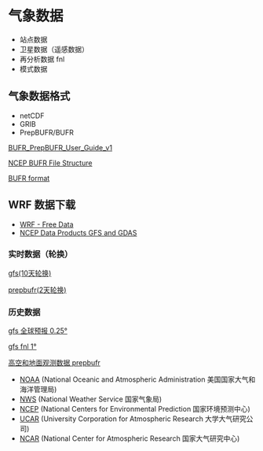 # 气象数据

- 站点数据
- 卫星数据（遥感数据）
- 再分析数据 fnl
- 模式数据

## 气象数据格式

- netCDF
- GRIB
- PrepBUFR/BUFR

[BUFR_PrepBUFR_User_Guide_v1](https://dtcenter.org/sites/default/files/community-code/gsi/downloads/BUFR/BUFR_PrepBUFR_User_Guide_v1.pdf)

[NCEP BUFR File Structure](https://www.emc.ncep.noaa.gov/mmb/data_processing/NCEP_BUFR_File_Structure.htm)

[BUFR format](https://noaa-emc.github.io/NCEPLIBS-bufr/index.html#autotoc_md65)

## WRF 数据下载

- [WRF - Free Data](https://www2.mmm.ucar.edu/wrf/users/download/free_data.html)
- [NCEP Data Products GFS and GDAS](https://www.nco.ncep.noaa.gov/pmb/products/gfs/)

### 实时数据（轮换）

[gfs(10天轮换)](https://nomads.ncep.noaa.gov/pub/data/nccf/com/gfs/prod/)

[prepbufr(2天轮换)](https://nomads.ncep.noaa.gov/pub/data/nccf/com/obsproc/prod/)

### 历史数据

[gfs 全球预报 0.25°](https://rda.ucar.edu/datasets/ds084.1/dataaccess/#)

[gfs fnl 1°](https://rda.ucar.edu/datasets/ds083.2/dataaccess/#)

[高空和地面观测数据 prepbufr](https://rda.ucar.edu/datasets/ds337.0/dataaccess/#)

- [NOAA](https://www.noaa.gov/) (National Oceanic and Atmospheric Administration 美国国家大气和海洋管理局)
- [NWS](https://www.weather.gov/) (National Weather Service 国家气象局)
- [NCEP](https://www.weather.gov/ncep/) (National Centers for Environmental Prediction 国家环境预测中心)
- [UCAR](https://www.ucar.edu/) (University Corporation for Atmospheric Research 大学大气研究公司)
- [NCAR](https://ncar.ucar.edu/) (National Center for Atmospheric Research 国家大气研究中心)
